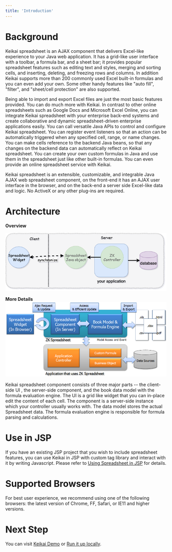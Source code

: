```yaml
---
title: 'Introduction'
---
```

# Background

Keikai spreadsheet is an AJAX component that delivers Excel-like experience
to your Java web application. It has a grid-like user interface with
a toolbar, a formula bar, and a sheet bar; it provides popular spreadsheet features
such as editing text and styles, merging and sorting cells, and inserting,
deleting, and freezing rows and columns. In addition Keikai supports more than 200 commonly used Excel built-in formulas and you can even add your own. Some other handy features like "auto fill", "filter", and "sheet/cell protection" are also
supported.

Being able to import and export Excel files are just the most basic features provided. You can do much more with Keikai. 
In contrast to other online spreadsheets such as Google Docs and Microsoft Excel Online, you can integrate Keikai spreadsheet with your enterprise back-end systems and create collaborative and dynamic spreadsheet-driven enterprise applications easily. You
can call versatile Java APIs to control and configure Keikai spreadsheet. You can register event listeners so that an action can be
automatically triggered when any specified cell, range, or name changes.
You can make cells reference to the backend Java beans, so that any changes
on the backend data can automatically reflect on Keikai spreadsheet. You can
create your own custom formulas in Java and use them in the
spreadsheet just like other built-in formulas. You can even provide an online
spreadsheet service with Keikai.

Keikai spreadsheet is an extensible, customizable, and integrable Java AJAX
web spreadsheet component, on the front-end it has an AJAX user interface in the browser, 
and on the back-end a server side Excel-like data and logic. No ActiveX or any other
plug-ins are required.

# Architecture

**Overview** 

![](/assets/images/dev-ref/Essentials-app-architecture.png)

**More Details** 
![](/assets/images/dev-ref/Essentials-architecture.png)

Keikai spreadsheet component consists of three major parts -- the
client-side UI , the server-side component, and the book data model with
the formula evaluation engine. The UI is a grid like widget that you can
in-place edit the content of each cell. The component is a server-side
instance which your controller usually works with. The data model stores
the actual Spreadsheet data. The formula evaluation engine is
responsible for formula parsing and calculations.

# Use in JSP

If you have an existing JSP project that you wish to include spreadsheet features, you can use Keikai in JSP with custom tag library and interact with it by writing Javascript. Please refer to [ Using Spreadsheet in JSP](Using_Spreadsheet_in_JSP "wikilink")
for details. 


# Supported Browsers

For best user experience, we recommend using one of the following
browsers: the latest version of Chrome, FF, Safari, or IE11 and higher versions.

# Next Step

You can visit [Keikai Demo](https://keikai.io/demo/) or [Run it up locally](https://doc.keikai.io/tutorial).
